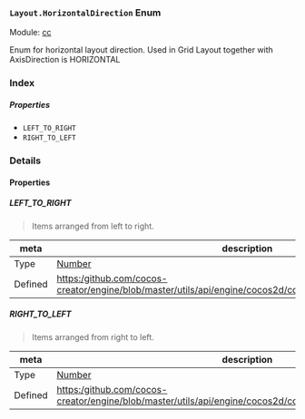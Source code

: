 ### `Layout.HorizontalDirection` Enum



Module: [cc](../modules/cc.md)




Enum for horizontal layout direction.
 Used in Grid Layout together with AxisDirection is HORIZONTAL

### Index

##### Properties

  - `LEFT_TO_RIGHT`
  - `RIGHT_TO_LEFT`

### Details

#### Properties


##### LEFT_TO_RIGHT

> Items arranged from left to right.

| meta | description |
|------|-------------|
| Type | <a href="https://developer.mozilla.org/en/JavaScript/Reference/Global_Objects/Number" class="crosslink external" target="_blank">Number</a> |
| Defined | [https:/github.com/cocos-creator/engine/blob/master/utils/api/engine/cocos2d/core/components/CCLayout.js:138](https:/github.com/cocos-creator/engine/blob/master/utils/api/engine/cocos2d/core/components/CCLayout.js#L138) |



##### RIGHT_TO_LEFT

> Items arranged from right to left.

| meta | description |
|------|-------------|
| Type | <a href="https://developer.mozilla.org/en/JavaScript/Reference/Global_Objects/Number" class="crosslink external" target="_blank">Number</a> |
| Defined | [https:/github.com/cocos-creator/engine/blob/master/utils/api/engine/cocos2d/core/components/CCLayout.js:144](https:/github.com/cocos-creator/engine/blob/master/utils/api/engine/cocos2d/core/components/CCLayout.js#L144) |


